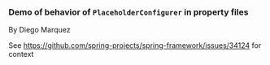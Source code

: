 ### Demo of behavior of `PlaceholderConfigurer` in property files
By Diego Marquez

See https://github.com/spring-projects/spring-framework/issues/34124 for context
